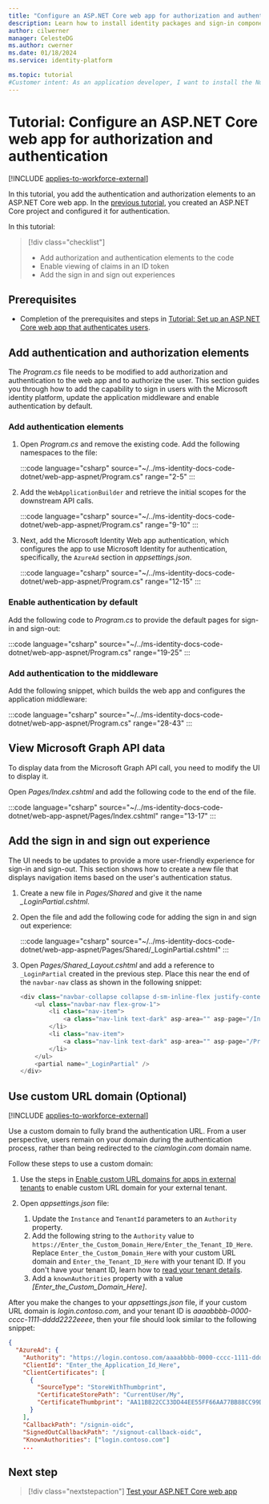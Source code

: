 ```yaml
---
title: "Configure an ASP.NET Core web app for authorization and authentication"
description: Learn how to install identity packages and sign-in components to an ASP.NET Core application and enable user authentication.
author: cilwerner
manager: CelesteDG
ms.author: cwerner
ms.date: 01/18/2024
ms.service: identity-platform

ms.topic: tutorial
#Customer intent: As an application developer, I want to install the NuGet packages necessary for authentication in my IDE, and implement authentication in my web app.
---
```


# Tutorial: Configure an ASP.NET Core web app for authorization and authentication

[!INCLUDE [applies-to-workforce-external](../external-id/includes/applies-to-workforce-external.md)]

In this tutorial, you add the authentication and authorization elements to an ASP.NET Core web app. In the [previous tutorial](./tutorial-web-app-dotnet-prepare-app.md), you created an ASP.NET Core project and configured it for authentication. 

In this tutorial:

> [!div class="checklist"]
>
> * Add authorization and authentication elements to the code
> * Enable viewing of claims in an ID token
> * Add the sign in and sign out experiences

## Prerequisites

* Completion of the prerequisites and steps in [Tutorial: Set up an ASP.NET Core web app that authenticates users](tutorial-web-app-dotnet-prepare-app.md).

## Add authentication and authorization elements

The *Program.cs* file needs to be modified to add authorization and authentication to the web app and to authorize the user. This section guides you through how to add the capability to sign in users with the Microsoft identity platform, update the application middleware and enable authentication by default. 

### Add authentication elements

1. Open *Program.cs* and remove the existing code. Add the following namespaces to the file:

    :::code language="csharp" source="~/../ms-identity-docs-code-dotnet/web-app-aspnet/Program.cs" range="2-5" :::

1. Add the `WebApplicationBuilder` and retrieve the initial scopes for the downstream API calls.

    :::code language="csharp" source="~/../ms-identity-docs-code-dotnet/web-app-aspnet/Program.cs" range="9-10" :::

1. Next, add the Microsoft Identity Web app authentication, which configures the app to use Microsoft Identity for authentication, specifically, the `AzureAd` section in *appsettings.json*.

    :::code language="csharp" source="~/../ms-identity-docs-code-dotnet/web-app-aspnet/Program.cs" range="12-15" :::

### Enable authentication by default

Add the following code to *Program.cs* to provide the default pages for sign-in and sign-out:

:::code language="csharp" source="~/../ms-identity-docs-code-dotnet/web-app-aspnet/Program.cs" range="19-25" :::

### Add authentication to the middleware

Add the following snippet, which builds the web app and configures the application middleware:

:::code language="csharp" source="~/../ms-identity-docs-code-dotnet/web-app-aspnet/Program.cs" range="28-43" :::
    
## View Microsoft Graph API data

To display data from the Microsoft Graph API call, you need to modify the UI to display it.

Open *Pages/Index.cshtml* and add the following code to the end of the file. 

:::code language="csharp" source="~/../ms-identity-docs-code-dotnet/web-app-aspnet/Pages/Index.cshtml" range="13-17" :::

## Add the sign in and sign out experience

The UI needs to be updates to provide a more user-friendly experience for sign-in and sign-out. This section shows how to create a new file that displays navigation items based on the user's authentication status.

1. Create a new file in *Pages/Shared* and give it the name *_LoginPartial.cshtml*.
1. Open the file and add the following code for adding the sign in and sign out experience:

   :::code language="csharp" source="~/../ms-identity-docs-code-dotnet/web-app-aspnet/Pages/Shared/_LoginPartial.cshtml" :::

1. Open *Pages/Shared_Layout.cshtml* and add a reference to `_LoginPartial` created in the previous step. Place this near the end of the `navbar-nav` class as shown in the following snippet:

    ```csharp
    <div class="navbar-collapse collapse d-sm-inline-flex justify-content-between">
        <ul class="navbar-nav flex-grow-1">
            <li class="nav-item">
                <a class="nav-link text-dark" asp-area="" asp-page="/Index">Home</a>
            </li>
            <li class="nav-item">
                <a class="nav-link text-dark" asp-area="" asp-page="/Privacy">Privacy</a>
            </li>
        </ul>
        <partial name="_LoginPartial" />
    </div>
    ```

## Use custom URL domain (Optional)

[!INCLUDE [applies-to-workforce-external](../external-id/includes/applies-to-external-only.md)]

Use a custom domain to fully brand the authentication URL. From a user perspective, users remain on your domain during the authentication process, rather than being redirected to the *ciamlogin.com* domain name.

Follow these steps to use a custom domain:

1. Use the steps in [Enable custom URL domains for apps in external tenants](../external-id/customers/how-to-custom-url-domain.md) to enable custom URL domain for your external tenant.

1. Open *appsettings.json* file:
    1. Update the `Instance` and `TenantId` parameters to an `Authority` property.
    1. Add the following string to the `Authority` value to `https://Enter_the_Custom_Domain_Here/Enter_the_Tenant_ID_Here`. Replace `Enter_the_Custom_Domain_Here` with your custom URL domain and `Enter_the_Tenant_ID_Here` with your tenant ID. If you don't have your tenant ID, learn how to [read your tenant details](../external-id/customers/how-to-create-external-tenant-portal.md#get-the-external-tenant-details). 
    1. Add a `knownAuthorities` property with a value *[Enter_the_Custom_Domain_Here]*.
    
After you make the changes to your *appsettings.json* file, if your custom URL domain is *login.contoso.com*, and your tenant ID is *aaaabbbb-0000-cccc-1111-dddd2222eeee*, then your file should look similar to the following snippet:

```json
{
  "AzureAd": {
    "Authority": "https://login.contoso.com/aaaabbbb-0000-cccc-1111-dddd2222eeee",
    "ClientId": "Enter_the_Application_Id_Here",
    "ClientCertificates": [
      {
        "SourceType": "StoreWithThumbprint",
        "CertificateStorePath": "CurrentUser/My",
        "CertificateThumbprint": "AA11BB22CC33DD44EE55FF66AA77BB88CC99DD00"
      }   
    ],
    "CallbackPath": "/signin-oidc",
    "SignedOutCallbackPath": "/signout-callback-oidc",
    "KnownAuthorities": ["login.contoso.com"]
    ...
```

## Next step

> [!div class="nextstepaction"]
> [Test your ASP.NET Core web app](./tutorial-web-app-dotnet-call-api.md)